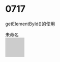 # 0717
getElementById()的使用
<!DOCTYPE html>
<html>
  <head>未命名</head>
  <title>Test</title>
  <meta http-equiv="Content-Type" content="text/html; charset=utf-8">
  <script type="text/javascript">
  window.onload=function(){
    var ofath=document.getElementById("fath");
	ofath.style.backgroundColor="red";
}
  </script>

  <body>
    <div id="fath" class="fath" style="background-color:#ccc;width:60px;height:60px;"></div>
  </body>
  </html>
